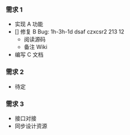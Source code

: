### 需求 1
* 实现 A 功能
* [] 修复 B Bug: 1h-3h-1d dsaf czxcsr2 213 12
    * 阅读源码
    * 备注 Wiki
* 编写 C 文档

### 需求 2
* 待定

### 需求 3
- 接口对接
- 同步设计资源
